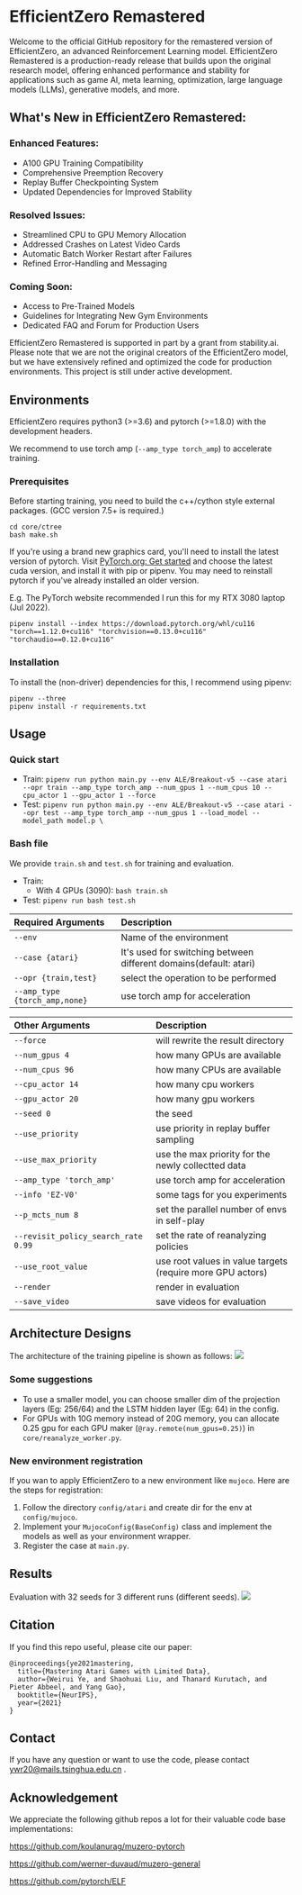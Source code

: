 # EfficientZero Remastered
Welcome to the official GitHub repository for the remastered version of EfficientZero, an advanced Reinforcement Learning model. EfficientZero Remastered is a production-ready release that builds upon the original research model, offering enhanced performance and stability for applications such as game AI, meta learning, optimization, large language models (LLMs), generative models, and more.

## What's New in EfficientZero Remastered:
### Enhanced Features:
* A100 GPU Training Compatibility
* Comprehensive Preemption Recovery
* Replay Buffer Checkpointing System
* Updated Dependencies for Improved Stability

### Resolved Issues:
* Streamlined CPU to GPU Memory Allocation
* Addressed Crashes on Latest Video Cards
* Automatic Batch Worker Restart after Failures
* Refined Error-Handling and Messaging

### Coming Soon:
* Access to Pre-Trained Models
* Guidelines for Integrating New Gym Environments
* Dedicated FAQ and Forum for Production Users

EfficientZero Remastered is supported in part by a grant from stability.ai. Please note that we are not the original creators of the EfficientZero model, but we have extensively refined and optimized the code for production environments. This project is still under active development.

## Environments
EfficientZero requires python3 (>=3.6) and pytorch (>=1.8.0) with the development headers. 

We recommend to use torch amp (`--amp_type torch_amp`) to accelerate training.

### Prerequisites
Before starting training, you need to build the c++/cython style external packages. (GCC version 7.5+ is required.)
```
cd core/ctree
bash make.sh
```

If you're using a brand new graphics card, you'll need to install the latest version of pytorch.
Visit [PyTorch.org: Get started](https://pytorch.org/get-started/locally/) and choose the latest cuda version,
and install it with pip or pipenv. You may need to reinstall pytorch if you've already installed an older version.

E.g. The PyTorch website recommended I run this for my RTX 3080 laptop (Jul 2022).

```
pipenv install --index https://download.pytorch.org/whl/cu116 "torch==1.12.0+cu116" "torchvision==0.13.0+cu116" "torchaudio==0.12.0+cu116"
```

### Installation
To install the (non-driver) dependencies for this, I recommend using pipenv:

```
pipenv --three
pipenv install -r requirements.txt
```

## Usage
### Quick start
* Train: `pipenv run python main.py --env ALE/Breakout-v5 --case atari --opr train --amp_type torch_amp --num_gpus 1 --num_cpus 10 --cpu_actor 1 --gpu_actor 1 --force`
* Test: `pipenv run python main.py --env ALE/Breakout-v5 --case atari --opr test --amp_type torch_amp --num_gpus 1 --load_model --model_path model.p \`
### Bash file
We provide `train.sh` and `test.sh` for training and evaluation.
* Train: 
  * With 4 GPUs (3090): `bash train.sh`
* Test: `pipenv run bash test.sh`

|Required Arguments | Description|
|:-------------|:-------------|
| `--env`                             |Name of the environment|
| `--case {atari}`                    |It's used for switching between different domains(default: atari)|
| `--opr {train,test}`                |select the operation to be performed|
| `--amp_type {torch_amp,none}`       |use torch amp for acceleration|

|Other Arguments | Description|
|:-------------|:-------------|
| `--force`                           |will rewrite the result directory
| `--num_gpus 4`                      |how many GPUs are available
| `--num_cpus 96`                     |how many CPUs are available
| `--cpu_actor 14`                    |how many cpu workers
| `--gpu_actor 20`                    |how many gpu workers
| `--seed 0`                          |the seed
| `--use_priority`                    |use priority in replay buffer sampling
| `--use_max_priority`                |use the max priority for the newly collectted data
| `--amp_type 'torch_amp'`            |use torch amp for acceleration
| `--info 'EZ-V0'`                    |some tags for you experiments
| `--p_mcts_num 8`                    |set the parallel number of envs in self-play 
| `--revisit_policy_search_rate 0.99` |set the rate of reanalyzing policies
| `--use_root_value`                  |use root values in value targets (require more GPU actors)
| `--render`                          |render in evaluation
| `--save_video`                      |save videos for evaluation
 
## Architecture Designs
The architecture of the training pipeline is shown as follows:
![](static/imgs/archi.png)

### Some suggestions
* To use a smaller model, you can choose smaller dim of the projection layers (Eg: 256/64) and the LSTM hidden layer (Eg: 64) in the config. 
* For GPUs with 10G memory instead of 20G memory, you can allocate 0.25 gpu for each GPU maker (`@ray.remote(num_gpus=0.25)`) in `core/reanalyze_worker.py`.

### New environment registration
If you wan to apply EfficientZero to a new environment like `mujoco`. Here are the steps for registration:
1. Follow the directory `config/atari` and create dir for the env at `config/mujoco`.
2. Implement your `MujocoConfig(BaseConfig)` class and implement the models as well as your environment wrapper.
3. Register the case at `main.py`.

## Results 
Evaluation with 32 seeds for 3 different runs (different seeds).
![](static/imgs/total_results.png)

## Citation
If you find this repo useful, please cite our paper:
```
@inproceedings{ye2021mastering,
  title={Mastering Atari Games with Limited Data},
  author={Weirui Ye, and Shaohuai Liu, and Thanard Kurutach, and Pieter Abbeel, and Yang Gao},
  booktitle={NeurIPS},
  year={2021}
}
```

## Contact
If you have any question or want to use the code, please contact ywr20@mails.tsinghua.edu.cn .

## Acknowledgement
We appreciate the following github repos a lot for their valuable code base implementations:

https://github.com/koulanurag/muzero-pytorch

https://github.com/werner-duvaud/muzero-general

https://github.com/pytorch/ELF
